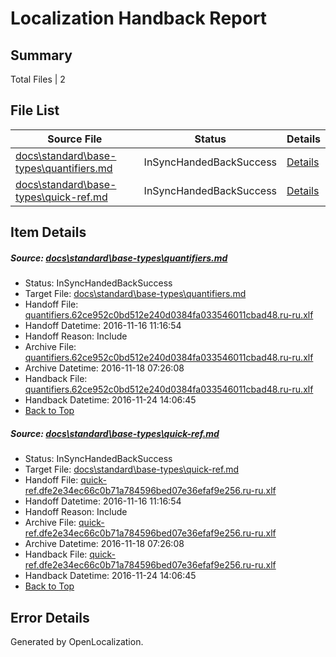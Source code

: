 # <a name='report-top'></a> Localization Handback Report

## Summary
 Total Files | 2

## File List
 Source File | Status | Details 
 ----------- | ------ | ------- 
 [docs\standard\base-types\quantifiers.md](https://github.com/dotnet/docs/blob/b20713600d7c3ddc31be5885733a1e8910ede8c6/docs/standard/base-types/quantifiers.md) | InSyncHandedBackSuccess | [Details](#79637972770d3ab5d954d40285dc4f07e58d233f3299)
 [docs\standard\base-types\quick-ref.md](https://github.com/dotnet/docs/blob/b20713600d7c3ddc31be5885733a1e8910ede8c6/docs/standard/base-types/quick-ref.md) | InSyncHandedBackSuccess | [Details](#f4319de43043605da63f469b59a5dfdb28badc8e3300)

## Item Details
##### <a name='79637972770d3ab5d954d40285dc4f07e58d233f3299'></a> Source: [docs\standard\base-types\quantifiers.md](https://github.com/dotnet/docs/blob/b20713600d7c3ddc31be5885733a1e8910ede8c6/docs/standard/base-types/quantifiers.md)
* Status: InSyncHandedBackSuccess
* Target File: [docs\standard\base-types\quantifiers.md](https://github.com/dotnet/docs.ru-ru/blob/93c92489249874c87a6ba7998b08ecf749d24e43/docs/standard/base-types/quantifiers.md)
* Handoff File: [quantifiers.62ce952c0bd512e240d0384fa033546011cbad48.ru-ru.xlf](https://github.com/dotnet/docs.handoff/blob/8736ffd3b114268f961af29734b85f55d630465f/ol-handoff/dotnet/docs.ru-ru/master/ht-p2/quantifiers.62ce952c0bd512e240d0384fa033546011cbad48.ru-ru.xlf)
* Handoff Datetime: 2016-11-16 11:16:54
* Handoff Reason: Include
* Archive File: [quantifiers.62ce952c0bd512e240d0384fa033546011cbad48.ru-ru.xlf](https://github.com/dotnet/docs.handoff/blob/725463a0d3cb839e43f22c55db6f4af8b54af484/ol-archive/dotnet/docs.ru-ru/master/ht-p2/quantifiers.62ce952c0bd512e240d0384fa033546011cbad48.ru-ru.xlf)
* Archive Datetime: 2016-11-18 07:26:08
* Handback File: [quantifiers.62ce952c0bd512e240d0384fa033546011cbad48.ru-ru.xlf](https://github.com/dotnet/docs.handback/blob/cbde09b953231c33a3dcc87ce32fd4695c27c735/ol-handback/dotnet/docs.ru-ru/master/ht-p2/quantifiers.62ce952c0bd512e240d0384fa033546011cbad48.ru-ru.xlf)
* Handback Datetime: 2016-11-24 14:06:45
* [Back to Top](#report-top)

##### <a name='f4319de43043605da63f469b59a5dfdb28badc8e3300'></a> Source: [docs\standard\base-types\quick-ref.md](https://github.com/dotnet/docs/blob/b20713600d7c3ddc31be5885733a1e8910ede8c6/docs/standard/base-types/quick-ref.md)
* Status: InSyncHandedBackSuccess
* Target File: [docs\standard\base-types\quick-ref.md](https://github.com/dotnet/docs.ru-ru/blob/93c92489249874c87a6ba7998b08ecf749d24e43/docs/standard/base-types/quick-ref.md)
* Handoff File: [quick-ref.dfe2e34ec66c0b71a784596bed07e36efaf9e256.ru-ru.xlf](https://github.com/dotnet/docs.handoff/blob/8736ffd3b114268f961af29734b85f55d630465f/ol-handoff/dotnet/docs.ru-ru/master/ht-p2/quick-ref.dfe2e34ec66c0b71a784596bed07e36efaf9e256.ru-ru.xlf)
* Handoff Datetime: 2016-11-16 11:16:54
* Handoff Reason: Include
* Archive File: [quick-ref.dfe2e34ec66c0b71a784596bed07e36efaf9e256.ru-ru.xlf](https://github.com/dotnet/docs.handoff/blob/725463a0d3cb839e43f22c55db6f4af8b54af484/ol-archive/dotnet/docs.ru-ru/master/ht-p2/quick-ref.dfe2e34ec66c0b71a784596bed07e36efaf9e256.ru-ru.xlf)
* Archive Datetime: 2016-11-18 07:26:08
* Handback File: [quick-ref.dfe2e34ec66c0b71a784596bed07e36efaf9e256.ru-ru.xlf](https://github.com/dotnet/docs.handback/blob/cbde09b953231c33a3dcc87ce32fd4695c27c735/ol-handback/dotnet/docs.ru-ru/master/ht-p2/quick-ref.dfe2e34ec66c0b71a784596bed07e36efaf9e256.ru-ru.xlf)
* Handback Datetime: 2016-11-24 14:06:45
* [Back to Top](#report-top)


## Error Details

Generated by OpenLocalization.
